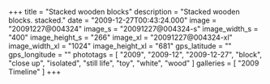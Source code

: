 +++
title = "Stacked wooden blocks"
description = "Stacked wooden blocks. stacked."
date = "2009-12-27T00:43:24.000"
image = "20091227@004324"
image_s = "20091227@004324-s"
image_width_s = "400"
image_height_s = "266"
image_xl = "20091227@004324-xl"
image_width_xl = "1024"
image_height_xl = "681"
gps_latitude = ""
gps_longitude = ""
phototags = [ "2009", "2009-12", "2009-12-27", "block", "close up", "isolated", "still life", "toy", "white", "wood" ]
galleries = [ "2009 Timeline" ]
+++
